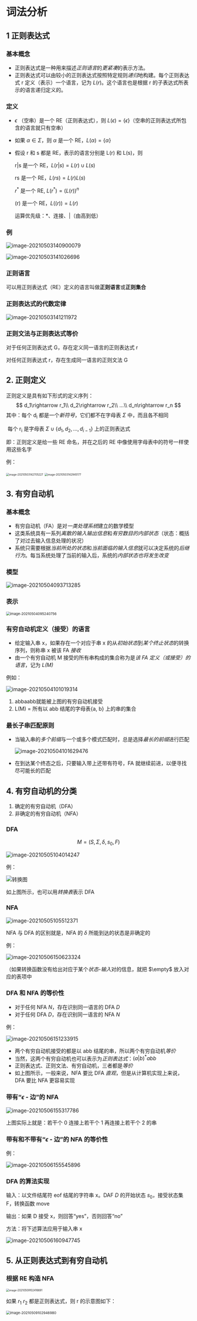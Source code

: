# 词法分析

## 1 正则表达式

### 基本概念

- 正则表达式是一种用来描述*正则语言*的*更紧凑*的表示方法。
- 正则表达式可以由较小的正则表达式按照特定规则*递归*地构建。每个正则表达式 r 定义（表示）一个语言，记为 $L(r)$。这个语言也是根据 r 的子表达式所表示的语言递归定义的。

### 定义

- $\epsilon$ （空串）是一个 RE（正则表达式），则 $L(\epsilon)=\{\epsilon\}$（空串的正则表达式所包含的语言就只有空串）

- 如果 $\alpha \in\Sigma$，则 $\alpha$ 是一个 RE，$L(\alpha)=\{\alpha\}$

- 假设 r 和 s 都是 RE，表示的语言分别是 L(r) 和 L(s)，则

  r|s 是一个 RE，$L(r|s)=L(r)\cup L(s)$

  rs 是一个 RE，$L(rs)=L(r)L(s)$

  $r^{*}$ 是一个 RE, $L\left(r^{*}\right)=(L(r))^{n}$
  
  (r) 是一个 RE，$L((r))=L(r)$
  
  运算优先级：*、连接、|（由高到低）

### 例

![image-20210503140900079](doc/image-20210503140900079.png)

![image-20210503141026696](doc/image-20210503141026696.png)

### 正则语言

可以用正则表达式（RE）定义的语言叫做**正则语言**或**正则集合**

### 正则表达式的代数定律

![image-20210503141211972](doc/image-20210503141211972.png)

### 正则文法与正则表达式等价

对于任何正则表达式 G，存在定义同一语言的正则表达式 r

对任何正则表达式 r，存在生成同一语言的正则文法 G

## 2. 正则定义

正则定义是具有如下形式的定义序列：
$$
d_1\rightarrow r_1\\
d_2\rightarrow r_2\\
...\\
d_n\rightarrow r_n
$$
其中：每个 d<sub>i</sub> 都是一个*新符号*，它们都不在字母表 $\Sigma$ 中，而且各不相同

​          每个 r<sub>i</sub> 是字母表 $\Sigma \cup\{d_1,d_2,...,d_{i-1}\}$ 上的正则表达式 

即：正则定义是给一些 RE 命名，并在之后的 RE 中像使用字母表中的符号一样使用这些名字

例：

<img src="doc/image-20210503142705227.png" alt="image-20210503142705227" style="zoom:50%;" /> 

<img src="doc/image-20210503142945177.png" alt="image-20210503142945177" style="zoom:50%;" /> 

## 3. 有穷自动机

### 基本概念

- 有穷自动机（FA）是对*一类处理系统*建立的数学模型
- 这类系统具有一系列*离散的输入输出信息*和*有穷数目的内部状态*（状态：概括了对过去输入信息处理的状况）
- 系统只需要根据*当前所处的状态*和*当前面临的输入信息*就可以决定系统的*后继行为*。每当系统处理了当前的输入后，系统的*内部状态也将发生改变*

### 模型

![image-20210504093713285](doc/s)

### 表示

<img src="doc/image-20210504095240756.png" alt="image-20210504095240756" style="zoom:67%;" />

### 有穷自动机定义（接受）的语言

- 给定输入串 x，如果存在一个对应于串 x 的从*初始状态*到*某个终止状态*的转换序列，则称串 x 被该 FA *接收*
- 由一个有穷自动机 M 接受的所有串构成的集合称为是*该 FA 定义（或接受）的语言*，记为 *L(M)*

例如：

![image-20210504101019314](doc/image-20210504101019314.png)

1. abbaabb就能被上图的有穷自动机接受
2. L(M) = 所有以 abb 结尾的字母表{a, b} 上的串的集合

### 最长子串匹配原则

- 当输入串的*多个前缀*与一个或多个模式匹配时，总是选择*最长的前缀*进行匹配

  ![image-20210504101629476](doc/image-20210504101629476.png) 

- 在到达某个终态之后，只要输入带上还带有符号，FA 就继续前进，以便寻找尽可能长的匹配

## 4. 有穷自动机的分类

1. 确定的有穷自动机（DFA）
2. 非确定的有穷自动机（NFA）

### DFA

$$
M=\left(S, \Sigma, \delta, s_{0}, F\right)
$$

![image-20210505104014247](doc/image-20210505104014247.png)

例：

![转换图](doc/image-20210505104758036.png)

如上图所示，也可以用*转换表*表示 DFA

### NFA

![image-20210505105512371](doc/image-20210505105512371.png)

NFA 与 DFA 的区别就是，NFA 的 $\delta$ 所能到达的状态是非确定的

例：

![image-20210506150623324](doc/image-20210506150623324.png)

（如果转换函数没有给出对应于某个*状态-输入*对的信息，就把 $\empty$ 放入对应的表项中

### DFA 和 NFA 的等价性

- 对于任何 NFA *N*，存在识别同一语言的 DFA *D*
- 对于任何 DFA *D*，存在识别同一语言的 NFA *N*

例：

![image-20210506151233915](doc/image-20210506151233915.png)

- 两个有穷自动机接受的都是以 abb 结尾的串，所以两个有穷自动机*等价*
- 当然，这两个有穷自动机也可以表示为*正则表达式*：$(a|b)^*abb$ 
- 正则表达式、正则文法、有穷自动机，三者都是*等价*
- 如上图所示，一般来说，NFA 要比 DFA *直观*，但是从计算机实现上来说， DFA 要比 NFA 更容易实现

### 带有“$\epsilon$ - 边”的 NFA

![image-20210506155317786](doc/image-20210506155317786.png)

上图实际上就是：若干个 0 连接上若干个 1 再连接上若干个 2 的串

### 带有和不带有“$\epsilon$ - 边”的 NFA 的等价性 

例：

![image-20210506155545896](doc/image-20210506155545896.png)

### DFA 的算法实现

输入：以文件结尾符 eof 结尾的字符串 x。DAF *D* 的开始状态 $s_0$，接受状态集 F，转换函数 move

输出：如果 D 接受 x，则回答“yes”，否则回答“no”

方法：将下述算法应用于输入串 x

![image-20210506160947745](doc/image-20210506160947745.png)

## 5. 从正则表达式到有穷自动机

### 根据 RE 构造 NFA

<img src="doc/image-20210509102416691.png" alt="image-20210509102416691" style="zoom:50%;" />

如果 $r_1$ $r_2$ 都是正则表达式，则 r 的示意图如下：

<img src="doc/image-20210509102946980.png" alt="image-20210509102946980" style="zoom:67%;" />